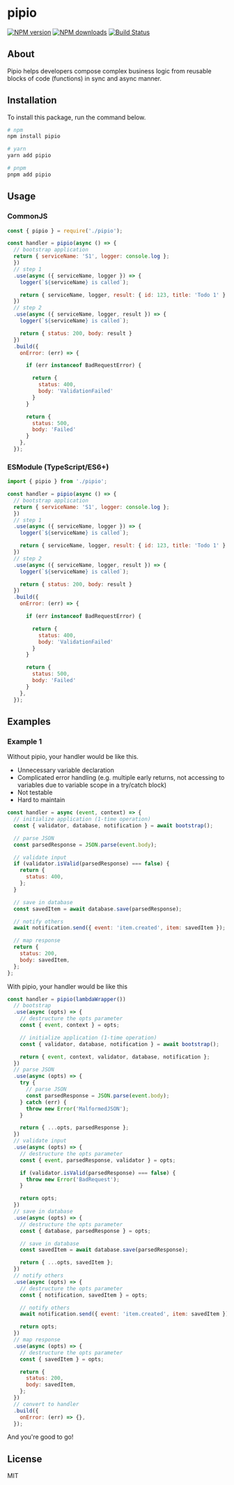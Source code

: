 # pipio

[![NPM version][npm-image]](https://npmjs.com/package/pipio)
[![NPM downloads][downloads-image]](https://npmjs.com/package/pipio)
[![Build Status][github-actions-publish-npm-package]](https://github.com/ham3dz/pipio/actions/workflows/publish_npm_package.yml)

## About

Pipio helps developers compose complex business logic from reusable blocks of code (functions) in sync and async manner.

## Installation

To install this package, run the command below.

```sh
# npm
npm install pipio

# yarn
yarn add pipio

# pnpm
pnpm add pipio
```

## Usage

### CommonJS

```js
const { pipio } = require('./pipio');

const handler = pipio(async () => {
  // bootstrap application
  return { serviceName: 'S1', logger: console.log };
  })
  // step 1
  .use(async ({ serviceName, logger }) => {
    logger(`${serviceName} is called`);

    return { serviceName, logger, result: { id: 123, title: 'Todo 1' } };
  })
  // step 2
  .use(async ({ serviceName, logger, result }) => {
    logger(`${serviceName} is called`);

    return { status: 200, body: result }
  })
  .build({
    onError: (err) => {

      if (err instanceof BadRequestError) {

        return {
          status: 400,
          body: 'ValidationFailed'
        }
      }

      return {
        status: 500,
        body: 'Failed'
      }
    },
  });
```

### ESModule (TypeScript/ES6+)

```js
import { pipio } from './pipio';

const handler = pipio(async () => {
  // bootstrap application
  return { serviceName: 'S1', logger: console.log };
  })
  // step 1
  .use(async ({ serviceName, logger }) => {
    logger(`${serviceName} is called`);

    return { serviceName, logger, result: { id: 123, title: 'Todo 1' } };
  })
  // step 2
  .use(async ({ serviceName, logger, result }) => {
    logger(`${serviceName} is called`);

    return { status: 200, body: result }
  })
  .build({
    onError: (err) => {

      if (err instanceof BadRequestError) {

        return {
          status: 400,
          body: 'ValidationFailed'
        }
      }

      return {
        status: 500,
        body: 'Failed'
      }
    },
  });
```

## Examples

### Example 1

Without pipio, your handler would be like this.

- Unnecessary variable declaration
- Complicated error handling (e.g. multiple early returns, not accessing to variables due to variable scope in a try/catch block)
- Not testable
- Hard to maintain

```js
const handler = async (event, context) => {
  // initialize application (1-time operation)
  const { validator, database, notification } = await bootstrap();

  // parse JSON
  const parsedResponse = JSON.parse(event.body);

  // validate input
  if (validator.isValid(parsedResponse) === false) {
    return {
      status: 400,
    };
  }

  // save in database
  const savedItem = await database.save(parsedResponse);

  // notify others
  await notification.send({ event: 'item.created', item: savedItem });

  // map response
  return {
    status: 200,
    body: savedItem,
  };
};
```

With pipio, your handler would be like this

```js
const handler = pipio(lambdaWrapper())
  // bootstrap
  .use(async (opts) => {
    // destructure the opts parameter
    const { event, context } = opts;

    // initialize application (1-time operation)
    const { validator, database, notification } = await bootstrap();

    return { event, context, validator, database, notification };
  })
  // parse JSON
  .use(async (opts) => {
    try {
      // parse JSON
      const parsedResponse = JSON.parse(event.body);
    } catch (err) {
      throw new Error('MalformedJSON');
    }

    return { ...opts, parsedResponse };
  })
  // validate input
  .use(async (opts) => {
    // destructure the opts parameter
    const { event, parsedResponse, validator } = opts;

    if (validator.isValid(parsedResponse) === false) {
      throw new Error('BadRequest');
    }

    return opts;
  })
  // save in database
  .use(async (opts) => {
    // destructure the opts parameter
    const { database, parsedResponse } = opts;

    // save in database
    const savedItem = await database.save(parsedResponse);

    return { ...opts, savedItem };
  })
  // notify others
  .use(async (opts) => {
    // destructure the opts parameter
    const { notification, savedItem } = opts;

    // notify others
    await notification.send({ event: 'item.created', item: savedItem });

    return opts;
  })
  // map response
  .use(async (opts) => {
    // destructure the opts parameter
    const { savedItem } = opts;

    return {
      status: 200,
      body: savedItem,
    };
  })
  // convert to handler
  .build({
    onError: (err) => {},
  });
```


And you're good to go!

## License

MIT

[npm-image]: https://img.shields.io/npm/v/pipio
[npm-url]: https://github.com/ham3dz/pipio
[github-actions-publish-npm-package]: https://github.com/ham3dz/pipio/actions/workflows/publish_npm_package.yml/badge.svg
[downloads-image]: https://img.shields.io/npm/dw/pipio
[downloads-url]: https://github.com/ham3dz/pipio
